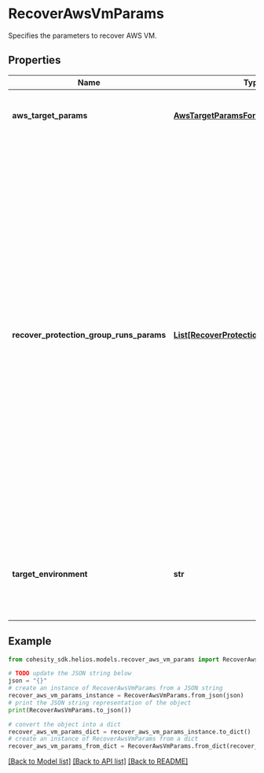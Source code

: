 # RecoverAwsVmParams

Specifies the parameters to recover AWS VM.

## Properties

Name | Type | Description | Notes
------------ | ------------- | ------------- | -------------
**aws_target_params** | [**AwsTargetParamsForRecoverVm**](AwsTargetParamsForRecoverVm.md) | Specifies the params for recovering to an AWS target. | [optional] 
**recover_protection_group_runs_params** | [**List[RecoverProtectionGroupRunParams]**](RecoverProtectionGroupRunParams.md) | Specifies the Protection Group Runs params to recover. All the VM&#39;s that are successfully backed up by specified Runs will be recovered. This can be specified along with individual snapshots of VMs. User has to make sure that specified Object snapshots and Protection Group Runs should not have any intersection. For example, user cannot specify multiple Runs which has same Object or an Object snapshot and a Run which has same Object&#39;s snapshot. | [optional] 
**target_environment** | **str** | Specifies the environment of the recovery target. The corresponding params below must be filled out. | 

## Example

```python
from cohesity_sdk.helios.models.recover_aws_vm_params import RecoverAwsVmParams

# TODO update the JSON string below
json = "{}"
# create an instance of RecoverAwsVmParams from a JSON string
recover_aws_vm_params_instance = RecoverAwsVmParams.from_json(json)
# print the JSON string representation of the object
print(RecoverAwsVmParams.to_json())

# convert the object into a dict
recover_aws_vm_params_dict = recover_aws_vm_params_instance.to_dict()
# create an instance of RecoverAwsVmParams from a dict
recover_aws_vm_params_from_dict = RecoverAwsVmParams.from_dict(recover_aws_vm_params_dict)
```
[[Back to Model list]](../README.md#documentation-for-models) [[Back to API list]](../README.md#documentation-for-api-endpoints) [[Back to README]](../README.md)


